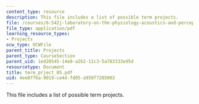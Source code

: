 ```yaml
---
content_type: resource
description: This file includes a list of possible term projects.
file: /courses/6-542j-laboratory-on-the-physiology-acoustics-and-perception-of-speech-fall-2005/4ee0776a9019ce4dfd05a959f7205003_term_prject_05.pdf
file_type: application/pdf
learning_resource_types:
- Projects
ocw_type: OCWFile
parent_title: Projects
parent_type: CourseSection
parent_uid: 1ed20545-14e0-a2b2-11c3-5a783333e95d
resourcetype: Document
title: term_prject_05.pdf
uid: 4ee0776a-9019-ce4d-fd05-a959f7205003
---
```

This file includes a list of possible term projects.

